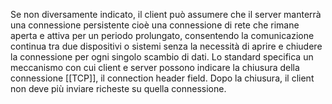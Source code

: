 Se non diversamente indicato, il client può assumere che il server manterrà una connessione persistente cioè una connessione di rete che rimane aperta e attiva per un periodo prolungato, consentendo la comunicazione continua tra due dispositivi o sistemi senza la necessità di aprire e chiudere la connessione per ogni singolo scambio di dati.
Lo standard specifica un meccanismo con cui client e server possono indicare la chiusura della connessione [[TCP]], il connection header field.
Dopo la chiusura, il client non deve più inviare richeste su quella connessione.
